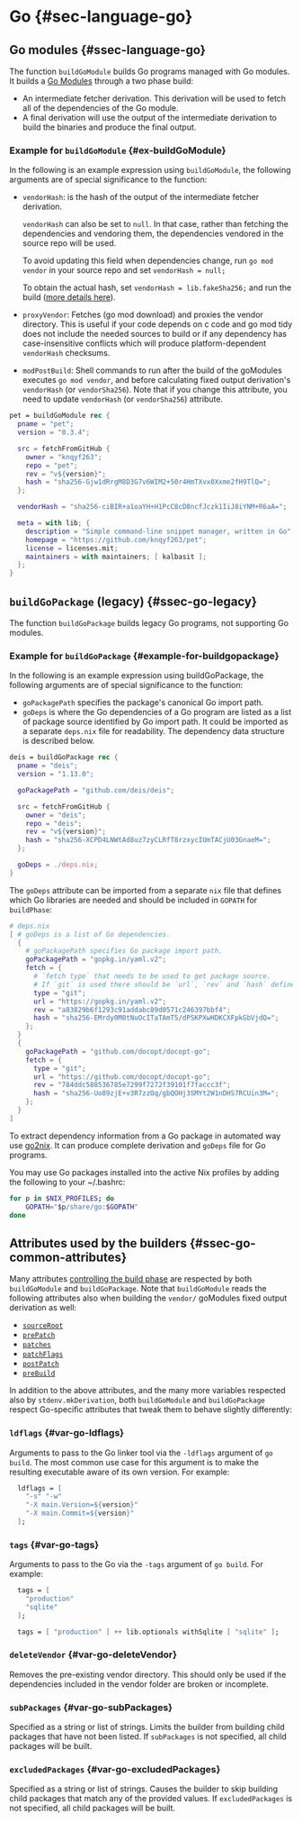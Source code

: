 # Go {#sec-language-go}

## Go modules {#ssec-language-go}

The function `buildGoModule` builds Go programs managed with Go modules. It builds a [Go Modules](https://github.com/golang/go/wiki/Modules) through a two phase build:

- An intermediate fetcher derivation. This derivation will be used to fetch all of the dependencies of the Go module.
- A final derivation will use the output of the intermediate derivation to build the binaries and produce the final output.

### Example for `buildGoModule` {#ex-buildGoModule}

In the following is an example expression using `buildGoModule`, the following arguments are of special significance to the function:

- `vendorHash`: is the hash of the output of the intermediate fetcher derivation.

  `vendorHash` can also be set to `null`.
  In that case, rather than fetching the dependencies and vendoring them, the dependencies vendored in the source repo will be used.

  To avoid updating this field when dependencies change, run `go mod vendor` in your source repo and set `vendorHash = null;`

  To obtain the actual hash, set `vendorHash = lib.fakeSha256;` and run the build ([more details here](#sec-source-hashes)).
- `proxyVendor`: Fetches (go mod download) and proxies the vendor directory. This is useful if your code depends on c code and go mod tidy does not include the needed sources to build or if any dependency has case-insensitive conflicts which will produce platform-dependent `vendorHash` checksums.
- `modPostBuild`: Shell commands to run after the build of the goModules executes `go mod vendor`, and before calculating fixed output derivation's `vendorHash` (or `vendorSha256`). Note that if you change this attribute, you need to update `vendorHash` (or `vendorSha256`) attribute.

```nix
pet = buildGoModule rec {
  pname = "pet";
  version = "0.3.4";

  src = fetchFromGitHub {
    owner = "knqyf263";
    repo = "pet";
    rev = "v${version}";
    hash = "sha256-Gjw1dRrgM8D3G7v6WIM2+50r4HmTXvx0Xxme2fH9TlQ=";
  };

  vendorHash = "sha256-ciBIR+a1oaYH+H1PcC8cD8ncfJczk1IiJ8iYNM+R6aA=";

  meta = with lib; {
    description = "Simple command-line snippet manager, written in Go";
    homepage = "https://github.com/knqyf263/pet";
    license = licenses.mit;
    maintainers = with maintainers; [ kalbasit ];
  };
}
```

## `buildGoPackage` (legacy) {#ssec-go-legacy}

The function `buildGoPackage` builds legacy Go programs, not supporting Go modules.

### Example for `buildGoPackage` {#example-for-buildgopackage}

In the following is an example expression using buildGoPackage, the following arguments are of special significance to the function:

- `goPackagePath` specifies the package's canonical Go import path.
- `goDeps` is where the Go dependencies of a Go program are listed as a list of package source identified by Go import path. It could be imported as a separate `deps.nix` file for readability. The dependency data structure is described below.

```nix
deis = buildGoPackage rec {
  pname = "deis";
  version = "1.13.0";

  goPackagePath = "github.com/deis/deis";

  src = fetchFromGitHub {
    owner = "deis";
    repo = "deis";
    rev = "v${version}";
    hash = "sha256-XCPD4LNWtAd8uz7zyCLRfT8rzxycIUmTACjU03GnaeM=";
  };

  goDeps = ./deps.nix;
}
```

The `goDeps` attribute can be imported from a separate `nix` file that defines which Go libraries are needed and should be included in `GOPATH` for `buildPhase`:

```nix
# deps.nix
[ # goDeps is a list of Go dependencies.
  {
    # goPackagePath specifies Go package import path.
    goPackagePath = "gopkg.in/yaml.v2";
    fetch = {
      # `fetch type` that needs to be used to get package source.
      # If `git` is used there should be `url`, `rev` and `hash` defined next to it.
      type = "git";
      url = "https://gopkg.in/yaml.v2";
      rev = "a83829b6f1293c91addabc89d0571c246397bbf4";
      hash = "sha256-EMrdy0M0tNuOcITaTAmT5/dPSKPXwHDKCXFpkGbVjdQ=";
    };
  }
  {
    goPackagePath = "github.com/docopt/docopt-go";
    fetch = {
      type = "git";
      url = "https://github.com/docopt/docopt-go";
      rev = "784ddc588536785e7299f7272f39101f7faccc3f";
      hash = "sha256-Uo89zjE+v3R7zzOq/gbQOHj3SMYt2W1nDHS7RCUin3M=";
    };
  }
]
```

To extract dependency information from a Go package in automated way use [go2nix](https://github.com/kamilchm/go2nix). It can produce complete derivation and `goDeps` file for Go programs.

You may use Go packages installed into the active Nix profiles by adding the following to your ~/.bashrc:

```bash
for p in $NIX_PROFILES; do
    GOPATH="$p/share/go:$GOPATH"
done
```

## Attributes used by the builders {#ssec-go-common-attributes}

Many attributes [controlling the build phase](#variables-controlling-the-build-phase) are respected by both `buildGoModule` and `buildGoPackage`. Note that `buildGoModule` reads the following attributes also when building the `vendor/` goModules fixed output derivation as well:

- [`sourceRoot`](#var-stdenv-sourceRoot)
- [`prePatch`](#var-stdenv-prePatch)
- [`patches`](#var-stdenv-patches)
- [`patchFlags`](#var-stdenv-patchFlags)
- [`postPatch`](#var-stdenv-postPatch)
- [`preBuild`](#var-stdenv-preBuild)

In addition to the above attributes, and the many more variables respected also by `stdenv.mkDerivation`, both `buildGoModule` and `buildGoPackage` respect Go-specific attributes that tweak them to behave slightly differently:

### `ldflags` {#var-go-ldflags}

Arguments to pass to the Go linker tool via the `-ldflags` argument of `go build`. The most common use case for this argument is to make the resulting executable aware of its own version. For example:

```nix
  ldflags = [
    "-s" "-w"
    "-X main.Version=${version}"
    "-X main.Commit=${version}"
  ];
```

### `tags` {#var-go-tags}

Arguments to pass to the Go via the `-tags` argument of `go build`. For example:

```nix
  tags = [
    "production"
    "sqlite"
  ];
```

```nix
  tags = [ "production" ] ++ lib.optionals withSqlite [ "sqlite" ];
```

### `deleteVendor` {#var-go-deleteVendor}

Removes the pre-existing vendor directory. This should only be used if the dependencies included in the vendor folder are broken or incomplete.

### `subPackages` {#var-go-subPackages}

Specified as a string or list of strings. Limits the builder from building child packages that have not been listed. If `subPackages` is not specified, all child packages will be built.

### `excludedPackages` {#var-go-excludedPackages}

Specified as a string or list of strings. Causes the builder to skip building child packages that match any of the provided values. If `excludedPackages` is not specified, all child packages will be built.
